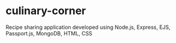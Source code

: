 # culinary-corner
Recipe sharing application developed using Node.js, Express, EJS, Passport.js, MongoDB, HTML, CSS
